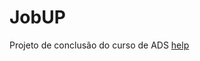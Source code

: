 # JobUP
Projeto de conclusão do curso de ADS
<a href="http://jobupapi.azurewebsites.net/help"> help</a>
